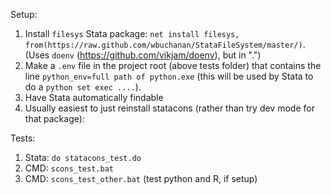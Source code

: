Setup: 
1. Install `filesys` Stata package: `net install filesys, from(https://raw.github.com/wbuchanan/StataFileSystem/master/)`. (Uses `doenv` (https://github.com/vikjam/doenv), but in ".")
2. Make a `.env` file in the project root (above tests folder) that contains the line `python_env=full path of python.exe` (this will be used by Stata to do a `python set exec ....`).
3. Have Stata automatically findable
4. Usually easiest to just reinstall statacons (rather than try dev mode for that package):

Tests:
1. Stata: `do statacons_test.do`
2. CMD: `scons_test.bat`
3. CMD: `scons_test_other.bat` (test python and R, if setup)
